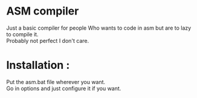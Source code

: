 # ASM compiler

Just a basic compiler for people Who wants to code in asm but are to lazy to compile it.<br>
Probably not perfect I don't care.

# Installation :
Put the asm.bat file wherever you want.<br>
Go in options and just configure it if you want.



